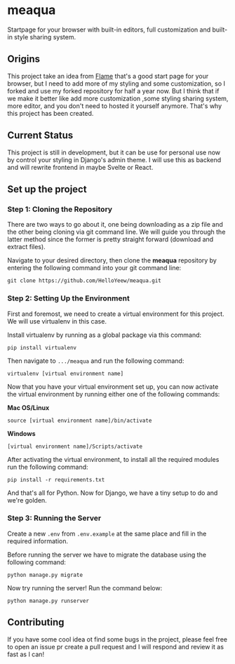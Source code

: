 # meaqua
 Startpage for your browser with built-in editors, full customization and built-in style sharing system.

## Origins
This project take an idea from [Flame](https://github.com/pawelmalak/flame) that's a good start page for your browser, but I need to add more 
of my styling and some customization, so I forked and use my forked repository for half a year now. But I think that if we make 
it better like add more customization ,some styling sharing system, more editor, and you don't need to hosted it yourself anymore.
That's why this project has been created.

## Current Status
This project is still in development, but it can be use for personal use now by control your styling in Django's admin theme. I will use this as backend and will rewrite frontend in maybe Svelte or React.

## Set up the project
### Step 1: Cloning the Repository
There are two ways to go about it, one being downloading as a zip file and the other being cloning via git command line. We will guide you through the latter method since the former is pretty straight forward (download and extract files).

Navigate to your desired directory, then clone the **meaqua** repository by entering the following command into your git command line:
```
git clone https://github.com/HelloYeew/meaqua.git
```

### Step 2: Setting Up the Environment
First and foremost, we need to create a virtual environment for this project. We will use virtualenv in this case.

Install virtualenv by running as a global package via this command:
```
pip install virtualenv
```

Then navigate to `.../meaqua` and run the following command:
```
virtualenv [virtual environment name]
```

Now that you have your virtual environment set up, you can now activate the virtual environment by running either one of the following commands:

**Mac OS/Linux**
```
source [virtual environment name]/bin/activate
```

**Windows**
```
[virtual environment name]/Scripts/activate
```

After activating the virtual environment, to install all the required modules run the following command:
```
pip install -r requirements.txt
```

And that's all for Python. Now for Django, we have a tiny setup to do and we're golden.

### Step 3: Running the Server
Create a new `.env` from `.env.example` at the same place and fill in the required information.

Before running the server we have to migrate the database using the following command:
```
python manage.py migrate
```

Now try running the server! Run the command below:
```
python manage.py runserver
```

## Contributing
If you have some cool idea ot find some bugs in the project, please feel free to open an issue pr create a pull request and I will respond and review it as fast as I can!
